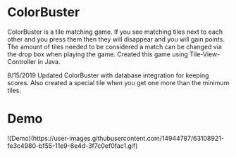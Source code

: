 # ColorBuster

ColorBuster is a tile matching game. If you see matching tiles next to each other and you press them then they will disappear and you will gain points. The amount of tiles needed to be considered a match can be changed via the drop box when playing the game. Created this game using Tile-View-Controller in Java.

8/15/2019
Updated ColorBuster with database integration for keeping scores. Also created a special tile when you get one more than the minimum tiles. 


<h1>Demo</h1>
![Demo](https://user-images.githubusercontent.com/14944787/63108921-fe3c4980-bf55-11e9-8e4d-3f7c0ef0fac1.gif)


